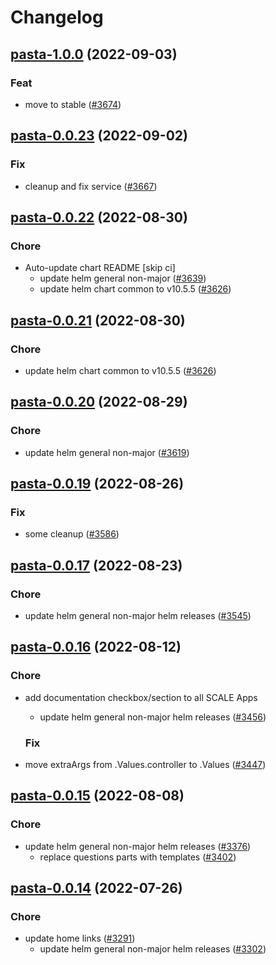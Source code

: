# Changelog



## [pasta-1.0.0](https://github.com/truecharts/charts/compare/pasta-0.0.23...pasta-1.0.0) (2022-09-03)

### Feat

- move to stable ([#3674](https://github.com/truecharts/charts/issues/3674))




## [pasta-0.0.23](https://github.com/truecharts/charts/compare/pasta-0.0.22...pasta-0.0.23) (2022-09-02)

### Fix

- cleanup and fix service ([#3667](https://github.com/truecharts/charts/issues/3667))




## [pasta-0.0.22](https://github.com/truecharts/charts/compare/pasta-0.0.20...pasta-0.0.22) (2022-08-30)

### Chore

- Auto-update chart README [skip ci]
  - update helm general non-major ([#3639](https://github.com/truecharts/charts/issues/3639))
  - update helm chart common to v10.5.5 ([#3626](https://github.com/truecharts/charts/issues/3626))




## [pasta-0.0.21](https://github.com/truecharts/charts/compare/pasta-0.0.20...pasta-0.0.21) (2022-08-30)

### Chore

- update helm chart common to v10.5.5 ([#3626](https://github.com/truecharts/charts/issues/3626))




## [pasta-0.0.20](https://github.com/truecharts/charts/compare/pasta-0.0.19...pasta-0.0.20) (2022-08-29)

### Chore

- update helm general non-major ([#3619](https://github.com/truecharts/charts/issues/3619))




## [pasta-0.0.19](https://github.com/truecharts/charts/compare/pasta-0.0.17...pasta-0.0.19) (2022-08-26)

### Fix

- some cleanup ([#3586](https://github.com/truecharts/charts/issues/3586))




## [pasta-0.0.17](https://github.com/truecharts/charts/compare/pasta-0.0.16...pasta-0.0.17) (2022-08-23)

### Chore

- update helm general non-major helm releases ([#3545](https://github.com/truecharts/charts/issues/3545))




## [pasta-0.0.16](https://github.com/truecharts/charts/compare/pasta-0.0.15...pasta-0.0.16) (2022-08-12)

### Chore

- add documentation checkbox/section to all SCALE Apps
  - update helm general non-major helm releases ([#3456](https://github.com/truecharts/charts/issues/3456))

  ### Fix

- move extraArgs from .Values.controller to .Values ([#3447](https://github.com/truecharts/charts/issues/3447))




## [pasta-0.0.15](https://github.com/truecharts/charts/compare/pasta-0.0.14...pasta-0.0.15) (2022-08-08)

### Chore

- update helm general non-major helm releases ([#3376](https://github.com/truecharts/charts/issues/3376))
  - replace questions parts with templates ([#3402](https://github.com/truecharts/charts/issues/3402))




## [pasta-0.0.14](https://github.com/truecharts/apps/compare/pasta-0.0.13...pasta-0.0.14) (2022-07-26)

### Chore

- update home links ([#3291](https://github.com/truecharts/apps/issues/3291))
  - update helm general non-major helm releases ([#3302](https://github.com/truecharts/apps/issues/3302))
